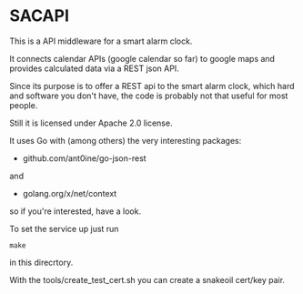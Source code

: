 SACAPI
======

This is a API middleware for a smart alarm clock.

It connects calendar APIs (google calendar so far)
to google maps and provides calculated data via
a REST json API.

Since its purpose is to offer a REST api to the
smart alarm clock, which hard and software you don't
have, the code is probably not that useful for most people.

Still it is licensed under Apache 2.0 license.

It uses Go with (among others) the very interesting
packages:

- github.com/ant0ine/go-json-rest

and

- golang.org/x/net/context

so if you're interested, have a look.

To set the service up just run

    make

in this direcrtory.

With the tools/create_test_cert.sh you can create a snakeoil cert/key  pair.
